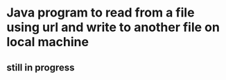 # Java program to read from a file using url and write to another file on local machine
## still in progress
